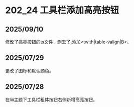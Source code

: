 # 202_24 工具栏添加高亮按钮

## 2025/09/10

修改了高亮按钮的ts文件，删去了<resize>,添加<twith|table-valign|B>。
## 2025/07/29

更改了图标和默认颜色。

## 2025/07/28

在liii主题下工具栏粗体按钮右侧新增高亮按钮。